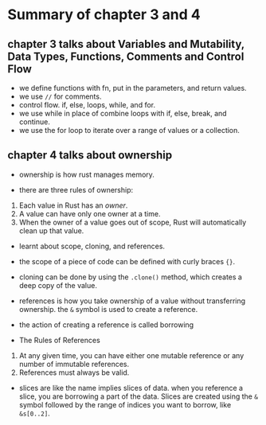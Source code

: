 # Summary of chapter 3 and 4

## chapter 3 talks about Variables and Mutability, Data Types, Functions, Comments and Control Flow

- we define functions with fn, put in the parameters, and return values.
- we use `//` for comments.
- control flow. if, else, loops, while, and for.
- we use while in place of combine loops with if, else, break, and continue.
- we use the for loop to iterate over a range of values or a collection.

## chapter 4 talks about ownership
- ownership is how rust manages memory. 

- there are three rules of ownership:
1. Each value in Rust has an *owner*.
2. A value can have only one owner at a time.
3. When the owner of a value goes out of scope, Rust will automatically clean up that value.

- learnt about scope, cloning, and references.
- the scope of a piece of code can be defined with curly braces `{}`. 
- cloning can be done by using the `.clone()` method, which creates a deep copy of the value.
- references is how you take ownership of a value without transferring ownership. the `&` symbol is used to create a reference.
- the action of creating a reference is called borrowing

- The Rules of References
1. At any given time, you can have either one mutable reference or any number of immutable references.
2. References must always be valid.

- slices are like the name implies slices of data. when you reference a slice, you are borrowing a part of the data. Slices are created using the `&` symbol followed by the range of indices you want to borrow, like `&s[0..2]`.

